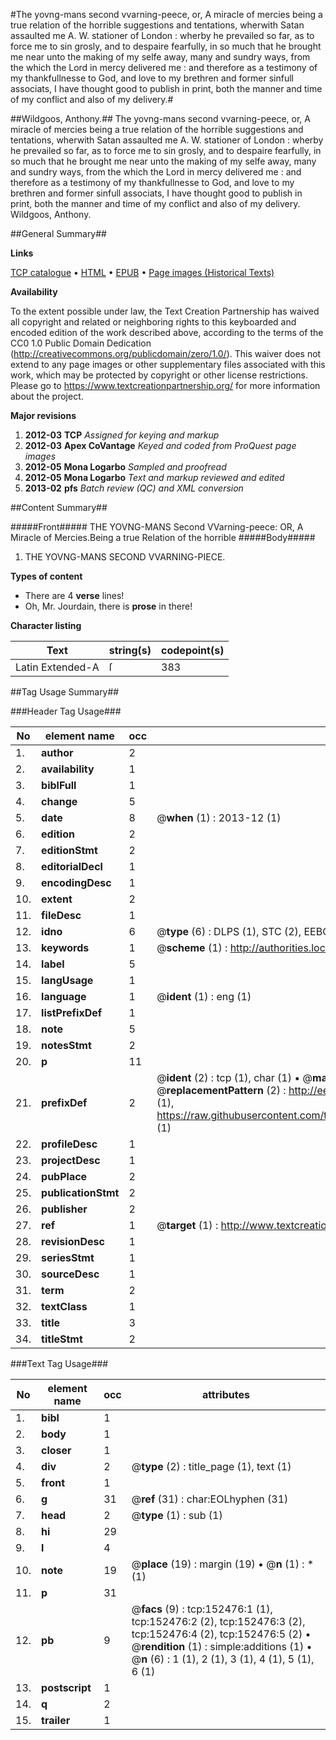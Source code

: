 #The yovng-mans second vvarning-peece, or, A miracle of mercies being a true relation of the horrible suggestions and tentations, wherwith Satan assaulted me A. W. stationer of London : wherby he prevailed so far, as to force me to sin grosly, and to despaire fearfully, in so much that he brought me near unto the making of my selfe away, many and sundry ways, from the which the Lord in mercy delivered me :  and therefore as a testimony of my thankfullnesse to God, and love to my brethren and former sinfull associats, I have thought good to publish in print, both the manner and time of my conflict and also of my delivery.#

##Wildgoos, Anthony.##
The yovng-mans second vvarning-peece, or, A miracle of mercies being a true relation of the horrible suggestions and tentations, wherwith Satan assaulted me A. W. stationer of London : wherby he prevailed so far, as to force me to sin grosly, and to despaire fearfully, in so much that he brought me near unto the making of my selfe away, many and sundry ways, from the which the Lord in mercy delivered me :  and therefore as a testimony of my thankfullnesse to God, and love to my brethren and former sinfull associats, I have thought good to publish in print, both the manner and time of my conflict and also of my delivery.
Wildgoos, Anthony.

##General Summary##

**Links**

[TCP catalogue](http://www.ota.ox.ac.uk/tcp/)  • 
[HTML](http://tei.it.ox.ac.uk/tcp/Texts-HTML/free/A96/A96678.html)  • 
[EPUB](http://tei.it.ox.ac.uk/tcp/Texts-EPUB/free/A96/A96678.epub) • 
[Page images (Historical Texts)](https://historicaltexts.jisc.ac.uk/eebo-38876083e)

**Availability**

To the extent possible under law, the Text Creation Partnership has waived all copyright and related or neighboring rights to this keyboarded and encoded edition of the work described above, according to the terms of the CC0 1.0 Public Domain Dedication (http://creativecommons.org/publicdomain/zero/1.0/). This waiver does not extend to any page images or other supplementary files associated with this work, which may be protected by copyright or other license restrictions. Please go to https://www.textcreationpartnership.org/ for more information about the project.

**Major revisions**

1. __2012-03__ __TCP__ *Assigned for keying and markup*
1. __2012-03__ __Apex CoVantage__ *Keyed and coded from ProQuest page images*
1. __2012-05__ __Mona Logarbo__ *Sampled and proofread*
1. __2012-05__ __Mona Logarbo__ *Text and markup reviewed and edited*
1. __2013-02__ __pfs__ *Batch review (QC) and XML conversion*

##Content Summary##

#####Front#####
THE YOVNG-MANS Second VVarning-peece: OR, A Miracle of Mercies.Being a true Relation of the horrible
#####Body#####

1. THE YOVNG-MANS SECOND VVARNING-PIECE.

**Types of content**

  * There are 4 **verse** lines!
  * Oh, Mr. Jourdain, there is **prose** in there!

**Character listing**


|Text|string(s)|codepoint(s)|
|---|---|---|
|Latin Extended-A|ſ|383|

##Tag Usage Summary##

###Header Tag Usage###

|No|element name|occ|attributes|
|---|---|---|---|
|1.|__author__|2||
|2.|__availability__|1||
|3.|__biblFull__|1||
|4.|__change__|5||
|5.|__date__|8| @__when__ (1) : 2013-12 (1)|
|6.|__edition__|2||
|7.|__editionStmt__|2||
|8.|__editorialDecl__|1||
|9.|__encodingDesc__|1||
|10.|__extent__|2||
|11.|__fileDesc__|1||
|12.|__idno__|6| @__type__ (6) : DLPS (1), STC (2), EEBO-CITATION (1), OCLC (1), VID (1)|
|13.|__keywords__|1| @__scheme__ (1) : http://authorities.loc.gov/ (1)|
|14.|__label__|5||
|15.|__langUsage__|1||
|16.|__language__|1| @__ident__ (1) : eng (1)|
|17.|__listPrefixDef__|1||
|18.|__note__|5||
|19.|__notesStmt__|2||
|20.|__p__|11||
|21.|__prefixDef__|2| @__ident__ (2) : tcp (1), char (1)  •  @__matchPattern__ (2) : ([0-9\-]+):([0-9IVX]+) (1), (.+) (1)  •  @__replacementPattern__ (2) : http://eebo.chadwyck.com/downloadtiff?vid=$1&page=$2 (1), https://raw.githubusercontent.com/textcreationpartnership/Texts/master/tcpchars.xml#$1 (1)|
|22.|__profileDesc__|1||
|23.|__projectDesc__|1||
|24.|__pubPlace__|2||
|25.|__publicationStmt__|2||
|26.|__publisher__|2||
|27.|__ref__|1| @__target__ (1) : http://www.textcreationpartnership.org/docs/. (1)|
|28.|__revisionDesc__|1||
|29.|__seriesStmt__|1||
|30.|__sourceDesc__|1||
|31.|__term__|2||
|32.|__textClass__|1||
|33.|__title__|3||
|34.|__titleStmt__|2||


###Text Tag Usage###

|No|element name|occ|attributes|
|---|---|---|---|
|1.|__bibl__|1||
|2.|__body__|1||
|3.|__closer__|1||
|4.|__div__|2| @__type__ (2) : title_page (1), text (1)|
|5.|__front__|1||
|6.|__g__|31| @__ref__ (31) : char:EOLhyphen (31)|
|7.|__head__|2| @__type__ (1) : sub (1)|
|8.|__hi__|29||
|9.|__l__|4||
|10.|__note__|19| @__place__ (19) : margin (19)  •  @__n__ (1) : * (1)|
|11.|__p__|31||
|12.|__pb__|9| @__facs__ (9) : tcp:152476:1 (1), tcp:152476:2 (2), tcp:152476:3 (2), tcp:152476:4 (2), tcp:152476:5 (2)  •  @__rendition__ (1) : simple:additions (1)  •  @__n__ (6) : 1 (1), 2 (1), 3 (1), 4 (1), 5 (1), 6 (1)|
|13.|__postscript__|1||
|14.|__q__|2||
|15.|__trailer__|1||

